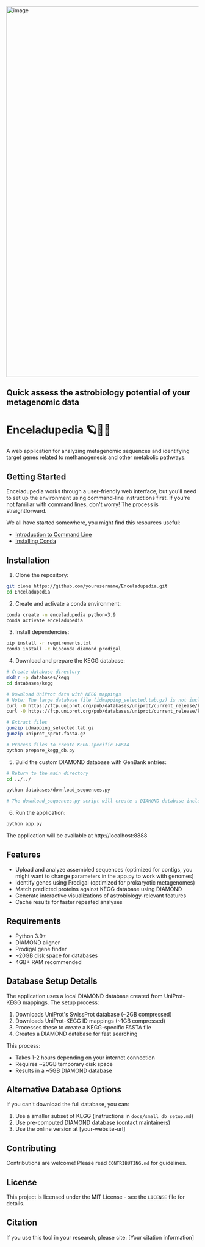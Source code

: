 
<img width="970" alt="image" src="https://github.com/user-attachments/assets/08d6fc47-8ed0-490e-9e3c-ae6df4298441" />

## Quick assess the astrobiology potential of your metagenomic data
# Enceladupedia 🪐🦠🧫
A web application for analyzing metagenomic sequences and identifying target genes related to methanogenesis and other metabolic pathways.


## Getting Started

Enceladupedia works through a user-friendly web interface, but you'll need to set up the environment using command-line instructions first. If you're not familiar with command lines, don't worry! The process is straightforward.

We all have started somewhere, you might find this resources useful:
- [Introduction to Command Line](https://tutorial.djangogirls.org/en/intro_to_command_line/)
- [Installing Conda](https://docs.conda.io/projects/conda/en/latest/user-guide/install/index.html)

## Installation

1. Clone the repository:
```bash
git clone https://github.com/yourusername/Enceladupedia.git
cd Enceladupedia
```

2. Create and activate a conda environment:
```bash
conda create -n enceladupedia python=3.9
conda activate enceladupedia
```

3. Install dependencies:
```bash
pip install -r requirements.txt
conda install -c bioconda diamond prodigal
```

4. Download and prepare the KEGG database:
```bash
# Create database directory
mkdir -p databases/kegg
cd databases/kegg

# Download UniProt data with KEGG mappings
# Note: The large database file (idmapping_selected.tab.gz) is not included in the repository due to size constraints
curl -O https://ftp.uniprot.org/pub/databases/uniprot/current_release/knowledgebase/idmapping/idmapping_selected.tab.gz
curl -O https://ftp.uniprot.org/pub/databases/uniprot/current_release/knowledgebase/complete/uniprot_sprot.fasta.gz

# Extract files
gunzip idmapping_selected.tab.gz
gunzip uniprot_sprot.fasta.gz

# Process files to create KEGG-specific FASTA
python prepare_kegg_db.py
```

5. Build the custom DIAMOND database with GenBank entries:
```bash
# Return to the main directory
cd ../../

python databases/download_sequences.py

# The download_sequences.py script will create a DIAMOND database including all our target genes

```

6. Run the application:
```bash
python app.py
```

The application will be available at http://localhost:8888

## Features

- Upload and analyze assembled sequences (optimized for contigs, you might want to change parameters in the app.py to work with genomes)
- Identify genes using Prodigal (optimized for prokaryotic metagenomes)
- Match predicted proteins against KEGG database using DIAMOND
- Generate interactive visualizations of astrobiology-relevant features
- Cache results for faster repeated analyses

## Requirements

- Python 3.9+
- DIAMOND aligner
- Prodigal gene finder
- ~20GB disk space for databases
- 4GB+ RAM recommended

## Database Setup Details

The application uses a local DIAMOND database created from UniProt-KEGG mappings. The setup process:

1. Downloads UniProt's SwissProt database (~2GB compressed)
2. Downloads UniProt-KEGG ID mappings (~1GB compressed)
3. Processes these to create a KEGG-specific FASTA file
4. Creates a DIAMOND database for fast searching

This process:
- Takes 1-2 hours depending on your internet connection
- Requires ~20GB temporary disk space
- Results in a ~5GB DIAMOND database

## Alternative Database Options

If you can't download the full database, you can:

1. Use a smaller subset of KEGG (instructions in `docs/small_db_setup.md`)
2. Use pre-computed DIAMOND database (contact maintainers)
3. Use the online version at [your-website-url]

## Contributing

Contributions are welcome! Please read `CONTRIBUTING.md` for guidelines.

## License

This project is licensed under the MIT License - see the `LICENSE` file for details.

## Citation

If you use this tool in your research, please cite:
[Your citation information]
